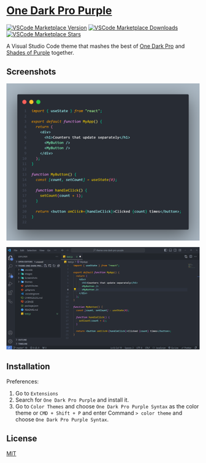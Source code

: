 # [One Dark Pro Purple](https://marketplace.visualstudio.com/items?itemName=yaoyuanzhang.theme-one-dark-pro-purple)

[![VSCode Marketplace Version](https://img.shields.io/visual-studio-marketplace/v/yaoyuanzhang.theme-one-dark-pro-purple)](https://marketplace.visualstudio.com/items?itemName=yaoyuanzhang.theme-one-dark-pro-purple)
[![VSCode Marketplace Downloads](https://img.shields.io/visual-studio-marketplace/i/yaoyuanzhang.theme-one-dark-pro-purple)](https://marketplace.visualstudio.com/items?itemName=yaoyuanzhang.theme-one-dark-pro-purple)
[![VSCode Marketplace Stars](https://img.shields.io/visual-studio-marketplace/r/yaoyuanzhang.theme-one-dark-pro-purple)](https://marketplace.visualstudio.com/items?itemName=yaoyuanzhang.theme-one-dark-pro-purple)

A Visual Studio Code theme that mashes the best of [One Dark Pro](https://marketplace.visualstudio.com/items?itemName=zhuangtongfa.Material-theme) and [Shades of Purple](https://marketplace.visualstudio.com/items?itemName=ahmadawais.shades-of-purple) together.

## Screenshots

![ScreenShot](./Screenshots/theme-code.png)

![ScreenShot](./Screenshots/theme-screenshot.png)

## Installation

Preferences:

1. Go to `Extensions`
2. Search for `One Dark Pro Purple` and install it.
3. Go to `Color Themes` and choose `One Dark Pro Purple Syntax` as the color theme or `CMD + Shift + P` and enter Command `> color theme` and choose `One Dark Pro Purple Syntax`.

## License

[MIT](https://github.com/yyz945947732/vscode-theme-one-dark-pro-purple/blob/master/LICENSE)
